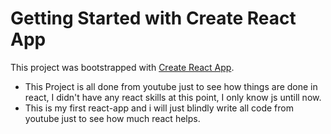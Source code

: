 # Getting Started with Create React App

This project was bootstrapped with [Create React App](https://github.com/facebook/create-react-app).

* This Project is all done from youtube just to see how things are done in react, I didn't have any react skills at this point, I only know js untill now.
* This is my first react-app and i will just blindly write all code from youtube just to see how much react helps.